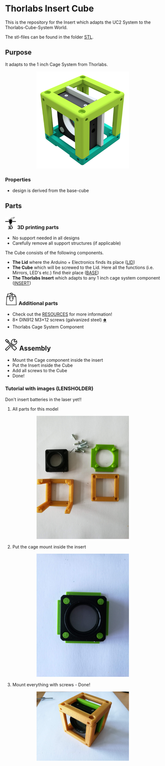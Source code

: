 # Thorlabs Insert Cube
This is the repository for the Insert which adapts the UC2 System to the Thorlabs-Cube-System World.

The stl-files can be found in the folder [STL](./STL).

## Purpose
It adapts to the 1 inch Cage System from Thorlabs.

<p align="center">
<img src="./IMAGES/Assembly_Cube_Thorlabs_v2.png" width="300">
</p>

### Properties
* design is derived from the base-cube

## Parts

### <img src="../IMAGES/P.png" height="40"> 3D printing parts
* No support needed in all designs
* Carefully remove all support structures (if applicable)

The Cube consists of the following components.

* **The Lid** where the Arduino + Electronics finds its place ([LID](./STL/10_Lid_1x1_v2.stl))
* **The Cube** which will be screwed to the Lid. Here all the functions (i.e. Mirrors, LED's etc.) find their place ([BASE](./STL/10_Cube_1x1_v2.stl))
* **The Thorlabs Insert** which adapts to any 1 inch cage system component ([INSERT](./STL/20_Cube_Insert_Thorlabs.stl))

### <img src="./IMAGES/B.png" height="40"> Additional parts
* Check out the [RESOURCES](../../TUTORIALS/RESOURCES) for more information!
* 8× DIN912 M3×12 screws (galvanized steel) [🢂](https://eshop.wuerth.de/Zylinderschraube-mit-Innensechskant-SHR-ZYL-ISO4762-88-IS25-A2K-M3X12/00843%20%2012.sku/de/DE/EUR/)
* Thorlabs Cage System Component


## <img src="./IMAGES/A.png" height="40"> Assembly
* Mount the Cage component inside the insert
* Put the Insert inside the Cube
* Add all screws to the Cube
* Done!

### Tutorial with images (LENSHOLDER)
Don't insert batteries in the laser yet!!

1. All parts for this model
<p align="center">
<img src="./IMAGES/CUBE_THORLABS_0.jpg" width="300">
</p>

2. Put the cage mount inside the insert
<p align="center">
<img src="./IMAGES/CUBE_THORLABS_1.jpg" width="300">
</p>

3. Mount everything with screws - Done!
<p align="center">
<img src="./IMAGES/CUBE_THORLABS_2.jpg" width="300">
</p>
